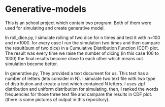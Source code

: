# Generative-models
This is an school project which contain two program. Both of them were used for simulating and create generative model.

In roll_dice.py, I simulate rolling of two dice for n times and test it with n=100 and n=1000. for every case I run the simulation two times and then campare the result(sum of two dice) in a Cumulative Distribution Function (CDF) plot. The result was every time we raise the number of dicing (in this case 100 to 1000) the final results become close to each other which means out simulation become better.  

In generative.py, They provided a text document for us. This text has a number of letters (lets consider in N). I simulate two text file with two type of distribution and create a text which contained N letters. I uses zipf distribution and uniform distribution for simulating. then, I ranked the words frequencies for those three text file and campare the results in CDF plot.
(there is some pictures of output in this repository).
